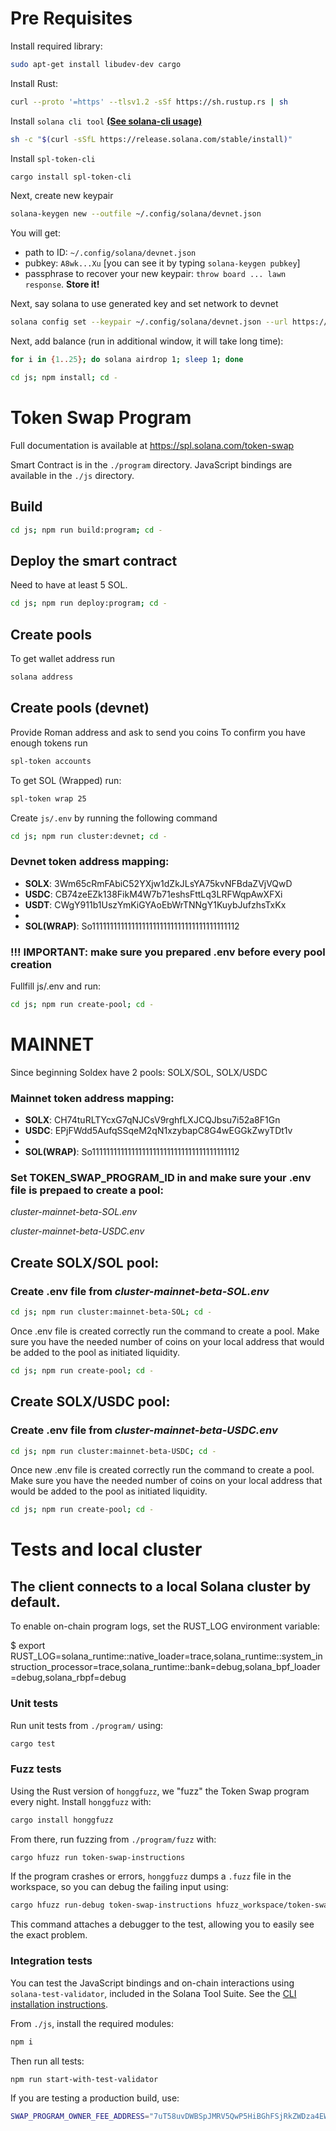 # Pre Requisites
Install required library:

```sh
sudo apt-get install libudev-dev cargo
```

Install Rust:

```sh
curl --proto '=https' --tlsv1.2 -sSf https://sh.rustup.rs | sh
```

Install `solana cli tool` **[(See solana-cli usage)](https://docs.solana.com/cli/usage)**
```sh
sh -c "$(curl -sSfL https://release.solana.com/stable/install)"
```

Install `spl-token-cli`
```sh
cargo install spl-token-cli
```

Next, create new keypair
```sh
solana-keygen new --outfile ~/.config/solana/devnet.json
```

You will get:
- path to ID: `~/.config/solana/devnet.json`
- pubkey: `A8wk...Xu` [you can see it by typing `solana-keygen pubkey`]
- passphrase to recover your new keypair: `throw board ... lawn response`. **Store it!**

Next, say solana to use generated key and set network to devnet
```sh
solana config set --keypair ~/.config/solana/devnet.json --url https://api.devnet.solana.com
```

Next, add balance (run in additional window, it will take long time):
```sh
for i in {1..25}; do solana airdrop 1; sleep 1; done
```

```sh
cd js; npm install; cd -
```


# Token Swap Program
Full documentation is available at https://spl.solana.com/token-swap

Smart Contract is in the `./program` directory.
JavaScript bindings are available in the `./js` directory.

## Build

```sh
cd js; npm run build:program; cd -
```

## Deploy the smart contract

Need to have at least 5 SOL.

```sh
cd js; npm run deploy:program; cd -
```

## Create pools
To get wallet address run
```sh
solana address
```

## Create pools (devnet)
Provide Roman address and ask to send you coins
To confirm you have enough tokens run
```sh
spl-token accounts
```
To get SOL (Wrapped) run:
```sh
spl-token wrap 25
```

Create `js/.env` by running the following command

```sh
cd js; npm run cluster:devnet; cd -
```

### Devnet token address mapping:
- **SOLX**: 3Wm65cRmFAbiC52YXjw1dZkJLsYA75kvNFBdaZVjVQwD
- **USDC**: CB74zeEZk138FikM4W7b71eshsFttLq3LRFWqpAwXFXi
- **USDT**: CWgY911b1UszYmKiGYAoEbWrTNNgY1KuybJufzhsTxKx
- 
- **SOL(WRAP)**: So11111111111111111111111111111111111111112

### !!! IMPORTANT: make sure you prepared .env before every pool creation

Fullfill js/.env and run:
```sh
cd js; npm run create-pool; cd -
```

# MAINNET

Since beginning Soldex have 2 pools: SOLX/SOL, SOLX/USDC

### Mainnet token address mapping:
- **SOLX**: CH74tuRLTYcxG7qNJCsV9rghfLXJCQJbsu7i52a8F1Gn
- **USDC**: EPjFWdd5AufqSSqeM2qN1xzybapC8G4wEGGkZwyTDt1v
-
- **SOL(WRAP)**: So11111111111111111111111111111111111111112

### Set TOKEN_SWAP_PROGRAM_ID in and make sure your .env file is prepaed to create a pool:

*cluster-mainnet-beta-SOL.env*

*cluster-mainnet-beta-USDC.env*

## Create SOLX/SOL pool:

### Create .env file from *cluster-mainnet-beta-SOL.env*
```sh
cd js; npm run cluster:mainnet-beta-SOL; cd -
```

Once .env file is created correctly run the command to create a pool. Make sure you have the needed number of coins on your local address that would be added to the pool as initiated liquidity.

```sh
cd js; npm run create-pool; cd -
```

## Create SOLX/USDC pool:

### Create .env file from *cluster-mainnet-beta-USDC.env*
```sh
cd js; npm run cluster:mainnet-beta-USDC; cd -
```

Once new .env file is created correctly run the command to create a pool. Make sure you have the needed number of coins on your local address that would be added to the pool as initiated liquidity.

```sh
cd js; npm run create-pool; cd -
```

# Tests and local cluster
## The client connects to a local Solana cluster by default.

To enable on-chain program logs, set the RUST_LOG environment variable:

$ export RUST_LOG=solana_runtime::native_loader=trace,solana_runtime::system_instruction_processor=trace,solana_runtime::bank=debug,solana_bpf_loader=debug,solana_rbpf=debug

### Unit tests

Run unit tests from `./program/` using:

```sh
cargo test
```

### Fuzz tests

Using the Rust version of `honggfuzz`, we "fuzz" the Token Swap program every night.
Install `honggfuzz` with:

```sh
cargo install honggfuzz
```

From there, run fuzzing from `./program/fuzz` with:

```sh
cargo hfuzz run token-swap-instructions
```

If the program crashes or errors, `honggfuzz` dumps a `.fuzz` file in the workspace,
so you can debug the failing input using:

```sh
cargo hfuzz run-debug token-swap-instructions hfuzz_workspace/token-swap-instructions/*fuzz
```

This command attaches a debugger to the test, allowing you to easily see the
exact problem.

### Integration tests

You can test the JavaScript bindings and on-chain interactions using
`solana-test-validator`, included in the Solana Tool Suite.  See the
[CLI installation instructions](https://docs.solana.com/cli/install-solana-cli-tools).

From `./js`, install the required modules:

```sh
npm i
```

Then run all tests:

```sh
npm run start-with-test-validator
```

If you are testing a production build, use:

```sh
SWAP_PROGRAM_OWNER_FEE_ADDRESS="7uT58uvDWBSpJMRV5QwP5HiBGhFSjRkZWDza4EWiEQUM" npm run start-with-test-validator
```
